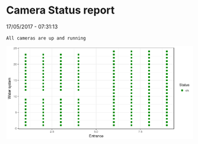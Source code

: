 Camera Status report
================
17/05/2017 - 07:31:13

    All cameras are up and running

![](camreport_files/figure-markdown_github/unnamed-chunk-2-1.png)
